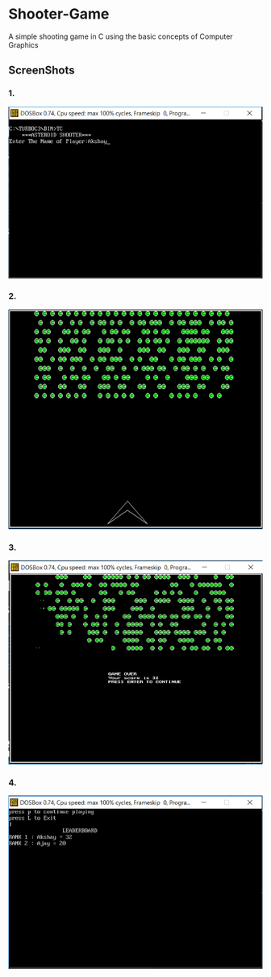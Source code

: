 # Shooter-Game
A simple shooting game in C using the basic concepts of Computer Graphics


## ScreenShots
### 1.
<img src="images/img1.PNG" alt="img1.PNG">

### 2.
<img src="images/img2.PNG" alt="img2.PNG" height="435" width ="645">

### 3.
<img src="images/img3.PNG" alt="img3.PNG">

### 4.
<img src="images/img4.PNG" alt="img4.PNG">

